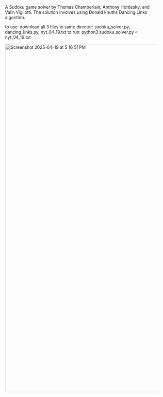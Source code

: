 A Sudoku game solver by Thomas Chamberlain, Anthony Hordesky, and Valin Vigliotti.
The solution involves using Donald knuths Dancing Links algorithm.

to use:
download all 3 files in same director: sudoku_solver.py, dancing_links.py, nyt_04_19.txt
to run:
python3 sudoku_solver.py < nyt_04_19.txt


<img width="1142" alt="Screenshot 2025-04-19 at 5 16 51 PM" src="https://github.com/user-attachments/assets/58e9528e-7f86-4a4f-9334-3988810e30ab" />
